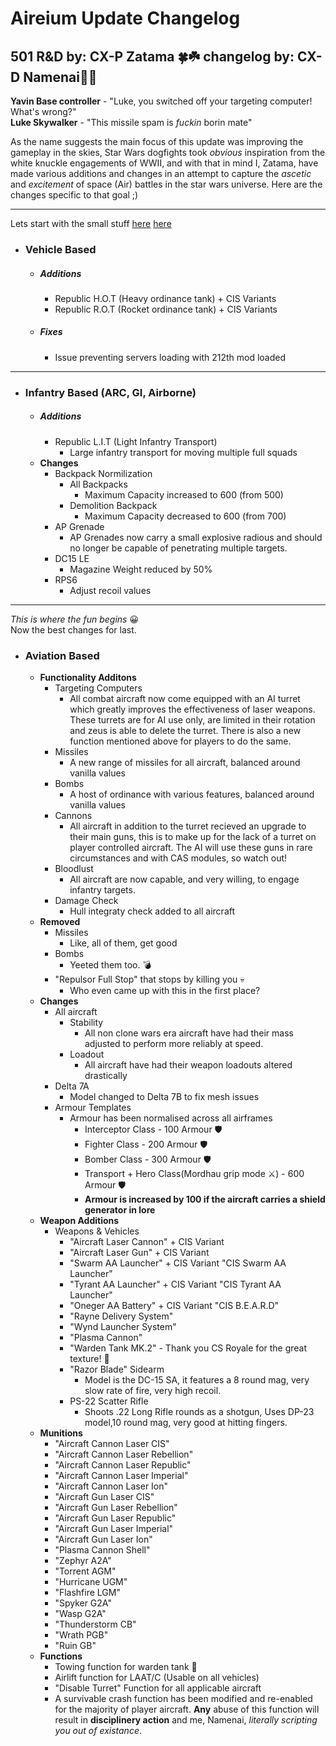 # Aireium Update Changelog
501 R&D 
by: **CX-P Zatama** 🍀☘️
changelog by: **CX-D Namenai**🐉🐲
---
**Yavin Base controller** - "Luke, you switched off your targeting computer! What's wrong?"   
**Luke Skywalker** - "This missile spam is *fuckin* borin mate"

As the name suggests the main focus of this update was improving the gameplay in the skies, Star Wars dogfights took *obvious* inspiration from the white knuckle engagements of WWII, and with that in mind I, Zatama,  have made various additions and changes in an attempt to capture the *ascetic* and *excitement* of space (Air) battles in the star wars universe. Here are the changes specific to that goal ;)

---
Lets start with the small stuff
[here](#Additions)
[here](#Additions)
- ###  Vehicle Based
    + ##### Additions
        +   Republic H.O.T (Heavy ordinance tank) + CIS Variants
        +   Republic R.O.T (Rocket ordinance tank) + CIS Variants
    + ##### Fixes
        +  Issue preventing servers loading with 212th mod loaded
---
- ### Infantry Based (ARC, GI, Airborne)
    + ##### Additions
        +  Republic L.I.T (Light Infantry Transport) 
            * Large infantry transport for moving multiple full squads  
    + **Changes**
        +  Backpack Normilization
            + All Backpacks
                + Maximum Capacity increased to 600 (from 500) 
            + Demolition Backpack
                + Maximum Capacity decreased to 600 (from 700)
        +  AP Grenade
            + AP Grenades now carry a small explosive radious and should no longer be capable of penetrating multiple targets.     
        +  DC15 LE
            + Magazine Weight reduced by 50% 
        +  RPS6
            + Adjust recoil values  
---
*This is where the fun begins* 😀  
Now the best changes for last.
- ### Aviation Based
    + **Functionality Additons** 
        + Targeting Computers
            + All combat aircraft now come equipped with an AI turret which greatly improves the effectiveness of laser weapons. These turrets are for AI use only, are limited in their rotation and zeus is able to delete the turret. There is also a new function mentioned above for players to do the same.
        + Missiles
            + A new range of missiles for all aircraft, balanced around vanilla values
        + Bombs
            + A host of ordinance with various features, balanced around vanilla values
        + Cannons
            + All aircraft in addition to the turret recieved an upgrade to their main guns, this is to make up for the lack of a turret on player controlled aircraft. The AI will use these guns in rare circumstances and with CAS modules, so watch out!
        + Bloodlust
            + All aircraft are now capable, and very willing, to engage infantry targets.
        + Damage Check
            + Hull integraty check added to all aircraft   
    + **Removed**
        + Missiles
            + Like, all of them, get good
        + Bombs
            + Yeeted them too. 💣
        + "Repulsor Full Stop" that stops by killing you 💀
            + Who even came up with this in the first place? 
    + **Changes**
        + All aircraft
            + Stability
                + All non clone wars era aircraft have had their mass adjusted to perform more reliably at speed.
            + Loadout
                + All aircraft have had their weapon loadouts altered drastically
        + Delta 7A
            + Model changed to Delta 7B to fix mesh issues
        + Armour Templates
            + Armour has been normalised across all airframes
                +   Interceptor Class - 100 Armour 🛡️
                +   Fighter Class - 200 Armour 🛡️
                +   Bomber Class - 300 Armour 🛡️
                +   Transport + Hero Class(Mordhau grip mode ⚔️) - 600 Armour 🛡️
                +   **Armour is increased by 100 if the aircraft carries a shield generator in lore**
    + **Weapon Additions**
        + Weapons & Vehicles
            + "Aircraft Laser Cannon" + CIS Variant
            + "Aircraft Laser Gun" + CIS Variant
            + "Swarm AA Launcher" + CIS Variant "CIS Swarm AA Launcher"
            + "Tyrant AA Launcher" + CIS Variant "CIS Tyrant AA Launcher"
            + "Oneger AA Battery" + CIS Variant "CIS B.E.A.R.D"
            + "Rayne Delivery System"
            + "Wynd Launcher System"
            + "Plasma Cannon"
            + "Warden Tank MK.2" - Thank you CS Royale for the great texture! 💚
            + "Razor Blade" Sidearm 
                + Model is the DC-15 SA, it features a 8 round mag, very slow rate of fire, very high recoil.
            + PS-22 Scatter Rifle
                + Shoots .22 Long Rifle rounds as a shotgun, Uses DP-23 model,10 round mag, very good at hitting fingers.
    + **Munitions**
        + "Aircraft Cannon Laser CIS"
        + "Aircraft Cannon Laser Rebellion"
        +   "Aircraft Cannon Laser Republic"
        +   "Aircraft Cannon Laser Imperial"
        +   "Aircraft Cannon Laser Ion"
        +   "Aircraft Gun Laser CIS"
        +   "Aircraft Gun Laser Rebellion"
        +   "Aircraft Gun Laser Republic"
        +   "Aircraft Gun Laser Imperial"
        +   "Aircraft Gun Laser Ion"
        +   "Plasma Cannon Shell"
        +   "Zephyr A2A"
        +   "Torrent AGM"
        +   "Hurricane UGM"
        +   "Flashfire LGM"
        +   "Spyker G2A"
        +   "Wasp G2A"
        +   "Thunderstorm CB"
        +   "Wrath PGB"
        +   "Ruin GB"
    + **Functions**
        + Towing function for warden tank 💖
        + Airlift function for LAAT/C (Usable on all vehicles)
        + "Disable Turret" Function for all applicable aircraft
        + A survivable crash function has been modified and re-enabled for the majority of player aircraft. **Any** abuse of this function will result in **disciplinery action** and me, Namenai, *literally scripting you out of existance*. 